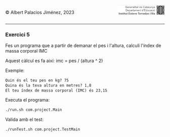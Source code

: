 <div style="display: flex; width: 100%;">
    <div style="flex: 1; padding: 0px;">
        <p>© Albert Palacios Jiménez, 2023</p>
    </div>
    <div style="flex: 1; padding: 0px; text-align: right;">
        <img src="../../assets/ieti.png" height="32" alt="Logo de IETI" style="max-height: 32px;">
    </div>
</div>
<hr/>

### Exercici 5

Fes un programa que a partir de demanar el pes i l'altura, calculi l'índex de massa corporal IMC

Aquest càlcul es fa així: imc = pes / (altura ^ 2)

Exemple:
```text
Quin és el teu pes en kg? 75
Quina és la teva altura en metres? 1,8
El teu índex de massa corporal (IMC) és 23,15
```

Executa el programa:
```bash
./run.sh com.project.Main
```

Valida amb el test:
```bash
./runTest.sh com.project.TestMain
```

